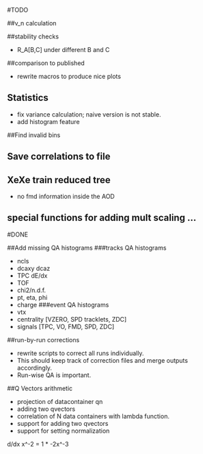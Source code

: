 
#TODO


##v_n calculation


##stability checks
* R_A[B,C] under different B and C

##comparison to published
* rewrite macros to produce nice plots

## Statistics
* fix variance calculation; naive version is not stable.
* add histogram feature

##Find invalid bins

## Save correlations to file

## XeXe train reduced tree
* no fmd information inside the AOD


## special functions for adding mult scaling ...


#DONE

##Add missing QA histograms
###tracks QA histograms
* ncls
* dcaxy dcaz
* TPC dE/dx
* TOF
* chi2/n.d.f.
* pt, eta, phi
* charge
###event QA histograms
* vtx
* centrality [VZERO, SPD tracklets, ZDC]
* signals [TPC, VO, FMD, SPD, ZDC]

##run-by-run corrections
* rewrite scripts to correct all runs individually.
* This should keep track of correction files and merge outputs accordingly.
* Run-wise QA is important.

##Q Vectors arithmetic
* projection of datacontainer qn
* adding two qvectors
* correlation of N data containers with lambda function.
* support for adding two qvectors  
* support for setting normalization  

d/dx x^-2 = 1 * -2x^-3